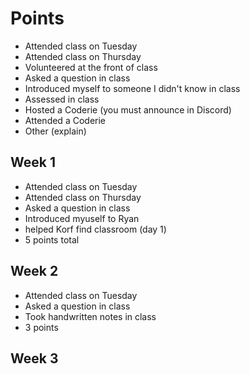 Points
======
 - Attended class on Tuesday
 - Attended class on Thursday
 - Volunteered at the front of class
 - Asked a question in class
 - Introduced myself to someone I didn't know in class
 - Assessed in class
 - Hosted a Coderie (you must announce in Discord)
 - Attended a Coderie
 - Other (explain)
 

Week 1
------
 - Attended class on Tuesday
 - Attended class on Thursday
 - Asked a question in class
 - Introduced myuself to Ryan
 - helped Korf find classroom (day 1)
 - 5 points total 
 
Week 2
------
 - Attended class on Tuesday
 - Asked a question in class
 - Took handwritten notes in class 
 - 3 points 

Week 3
------
